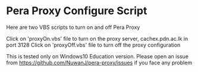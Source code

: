 # Pera Proxy Configure Script
Here are two VBS scripts to turn on and off Pera Proxy

Click on 'proxyOn.vbs' file to turn on the proxy server, cachex.pdn.ac.lk in port 3128
Click on 'proxyOff.vbs' file to turn off the proxy configuration


This is tested only on Windows10 Education version. Please open an issue from https://github.com/NuwanJ/pera-proxy/issues if you face any problem
